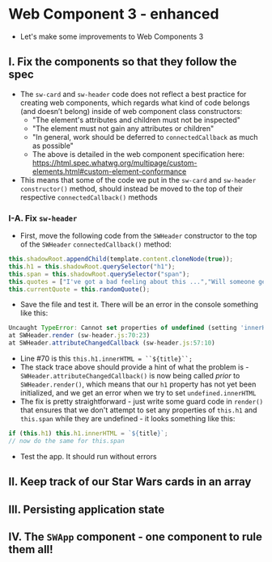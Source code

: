 # Web Component 3 - enhanced

- Let's make some improvements to Web Components 3

## I. Fix the components so that they follow the spec

- The `sw-card` and `sw-header` code does not reflect a best practice for creating web components, which regards what kind of code belongs (and doesn’t belong) inside of web component class constructors:
  - "The element's attributes and children must not be inspected"
  - "The element must not gain any attributes or children"
  - "In general, work should be deferred to `connectedCallback` as much as possible"
  - The above is detailed in the web component specification here: https://html.spec.whatwg.org/multipage/custom-elements.html#custom-element-conformance
- This means that some of the code we put in the `sw-card` and `sw-header` `constructor()` method, should instead be moved to the top of their respective `connectedCallback()` methods

### I-A. Fix `sw-header`

- First, move the following code from the `SWHeader` constructor to the top of the `SWHeader` `connectedCallback()` method:

```js
this.shadowRoot.appendChild(template.content.cloneNode(true));
this.h1 = this.shadowRoot.querySelector("h1");
this.span = this.shadowRoot.querySelector("span");
this.quotes = ["I've got a bad feeling about this ...","Will someone get this big walking carpet out of my way?!","Aren’t you a little short for a stormtrooper?","I hope you know what you’re doing.","Oh, it’s not like that at all. He’s my brother.","We have powerful friends. You’re going to regret this."];
this.currentQuote = this.randomQuote();
```

- Save the file and test it. There will be an error in the console something like this:

```js
Uncaught TypeError: Cannot set properties of undefined (setting 'innerHTML')
at SWHeader.render (sw-header.js:70:23)
at SWHeader.attributeChangedCallback (sw-header.js:57:10)
```
- Line #70 is this `this.h1.innerHTML = ``${title}``;`
- The stack trace above should provide a hint of what the problem is - `SWHeader.attributeChangedCallback()` is now being called *prior* to `SWHeader.render()`, which means that our `h1` property has not yet been initialized, and we get an error when we try to set `undefined.innerHTML`
- The fix is pretty straightforward - just write some guard code in `render()` that ensures that we don't attempt to set any properties of `this.h1` and `this.span` while they are undefined - it looks something like this:

```js
if (this.h1) this.h1.innerHTML = `${title}`;
// now do the same for this.span
```

- Test the app. It should run without errors

## II. Keep track of our Star Wars cards in an array

## III. Persisting application state

## IV. The `SWApp` component - one component to rule them all!

